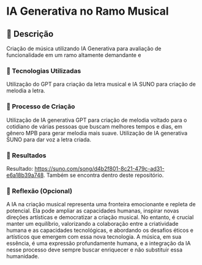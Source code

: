 # IA Generativa no Ramo Musical

## 📒 Descrição

Criação de música utilizando IA Generativa para avaliação de funcionalidade em um ramo altamente demandante e 


### 🤖 Tecnologias Utilizadas

Utilização do GPT para criação da letra musical e IA SUNO para criação de melodia a letra.


### 🧐 Processo de Criação

Utilização de IA generativa GPT para criação de melodia voltado para o cotidiano de várias pessoas que buscam melhores tempos e dias, em gênero MPB para gerar melodia mais suave.
Utilização de IA generativa SUNO para dar voz a letra criada. 

### 🚀 Resultados

Resultado: https://suno.com/song/d4b2f801-8c21-479c-ad31-e6a18b39a748. Também se encontra dentro deste repositório.


### 💭 Reflexão (Opcional)

A IA na criação musical representa uma fronteira emocionante e repleta de potencial. Ela pode ampliar as capacidades humanas, inspirar novas direções artísticas e democratizar a criação musical. No entanto, é crucial manter um equilíbrio, valorizando a colaboração entre a criatividade humana e as capacidades tecnológicas, e abordando os desafios éticos e artísticos que emergem com essa nova tecnologia. A música, em sua essência, é uma expressão profundamente humana, e a integração da IA nesse processo deve sempre buscar enriquecer e não substituir essa humanidade.


